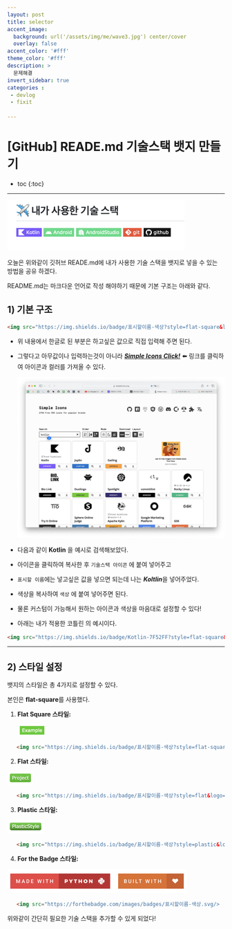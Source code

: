 ```yaml
---
layout: post
title: selector 
accent_image: 
  background: url('/assets/img/me/wave3.jpg') center/cover
  overlay: false
accent_color: '#fff'
theme_color: '#fff'
description: >
  문제해결
invert_sidebar: true
categories :
 - devlog	
 - fixit

---
```


# [GitHub] READE.md 기술스택 뱃지 만들기

* toc
{:toc}
---

<img src="../../../assets/img/blog/techStack.png" alt="techStack.png" style="zoom:50%;" />

오늘은 위와같이 깃허브 READE.md에 내가 사용한 기술 스택을 뱃지로 넣을 수 있는 방법을 공유 하겠다.

README.md는 마크다운 언어로 작성 해야하기 때문에 기본 구조는 아래와 같다.



##  1) 기본 구조

```markdown
<img src="https://img.shields.io/badge/표시할이름-색상?style=flat-square&logo=기술스택아이콘&logoColor=white"/>
```

* 위 내용에서 한글로 된 부분은 하고싶은 값으로 직접 입력해 주면 된다.

* 그렇다고 아무값이나 입력하는것이 아니라 [***Simple Icons Click!***](https://simpleicons.org) ⬅️ 링크를 클릭하여 아이콘과 컬러를 가져올 수 있다.

  <img src="../../../assets/img/blog/simpleIcon.png" alt="simpleIcon.png" style="zoom:50%;" />

* 다음과 같이 **Kotlin** 을 예시로 검색해보았다.

* 아이콘을 클릭하여 복사한 후 `기술스택 아이콘` 에 붙여 넣어주고

* `표시할 이름`에는 넣고싶은 값을 넣으면 되는데 나는 ***Koltlin***을 넣어주었다.

* 색상을 복사하여 `색상` 에 붙여 넣어주면 된다.

* 물론 커스텀이 가능해서 원하는 아이콘과 색상을 마음대로 설정할 수 있다!

* 아래는 내가 적용한 코틀린 의 예시이다.

```markdown
<img src="https://img.shields.io/badge/Kotlin-7F52FF?style=flat-square&logo=Kotlin&logoColor=white"/>
```



---

## 2) 스타일 설정

뱃지의 스타일은 총 4가지로 설정할 수 있다.

본인은 **flat-square**를 사용했다.



1. **Flat Square 스타일:**

   <img src="../../../assets/img/blog/sample1.png" alt="sample1.png" style="zoom:50%;" />

```markdown
   <img src="https://img.shields.io/badge/표시할이름-색상?style=flat-square&logo=기술스택아이콘&logoColor=white/>
```



2. **Flat 스타일:**

<img src="../../../assets/img/blog/sample2.png" alt="sample2.png" style="zoom:50%;" />

```markdown
   <img src="https://img.shields.io/badge/표시할이름-색상?style=flat&logo=기술스택아이콘&logoColor=white/>
```



3. **Plastic 스타일:**

<img src="../../../assets/img/blog/sample3.png" alt="sample3.png" style="zoom:50%;" />

```markdown
   <img src="https://img.shields.io/badge/표시할이름-색상?style=plastic&logo=기술스택아이콘&logoColor=white/>
```



4. **For the Badge 스타일:**

<img src="../../../assets/img/blog/sample4.png" alt="sample4.png" style="zoom:50%;" /><img src="../../../assets/img/blog/sample5.png" alt="sample5.png" style="zoom:50%;" />

```markdown
   <img src="https://forthebadge.com/images/badges/표시할이름-색상.svg/>
```



위와같이 간단히 필요한 기술 스택을 추가할 수 있게 되었다!

